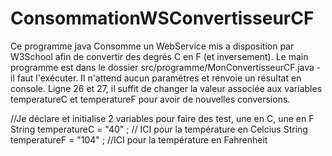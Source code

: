 # ConsommationWSConvertisseurCF
Ce programme java Consomme un WebService mis a disposition par W3School afin de convertir des degrés C en F (et inversement).
Le main programme est dans le dossier src/programme/MonConvertisseurCF.java - il faut l'exécuter.
Il n'attend aucun paramétres et renvoie un résultat en console.
Ligne 26 et 27, il suffit de changer la valeur associée aux variables temperatureC et temperatureF pour avoir de nouvelles conversions.

//Je déclare et initialise 2 variables pour faire des test, une en C, une en F
		String temperatureC = "40" ; // ICI pour la température en Celcius
		String temperatureF = "104" ; //ICI pour la température en Fahrenheit
